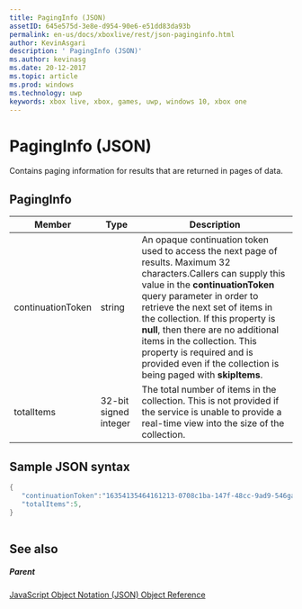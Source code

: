 ```yaml
---
title: PagingInfo (JSON)
assetID: 645e575d-3e8e-d954-90e6-e51dd83da93b
permalink: en-us/docs/xboxlive/rest/json-paginginfo.html
author: KevinAsgari
description: ' PagingInfo (JSON)'
ms.author: kevinasg
ms.date: 20-12-2017
ms.topic: article
ms.prod: windows
ms.technology: uwp
keywords: xbox live, xbox, games, uwp, windows 10, xbox one
---
```



# PagingInfo (JSON)
Contains paging information for results that are returned in pages of data. 
<a id="ID4EN"></a>

 
## PagingInfo
 
| Member| Type| Description| 
| --- | --- | --- | 
| continuationToken| string| An opaque continuation token used to access the next page of results. Maximum 32 characters.Callers can supply this value in the <b>continuationToken</b> query parameter in order to retrieve the next set of items in the collection. If this property is <b>null</b>, then there are no additional items in the collection. This property is required and is provided even if the collection is being paged with <b>skipItems</b>.| 
| totalItems| 32-bit signed integer| The total number of items in the collection. This is not provided if the service is unable to provide a real-time view into the size of the collection.| 
  
<a id="ID4E4B"></a>

 
## Sample JSON syntax
 

```cpp
{
   "continuationToken":"16354135464161213-0708c1ba-147f-48cc-9ad9-546gaadg648"
   "totalItems":5,
}
    
```

  
<a id="ID4EGC"></a>

 
## See also
 
<a id="ID4EIC"></a>

 
##### Parent 

[JavaScript Object Notation (JSON) Object Reference](atoc-xboxlivews-reference-json.md)

   